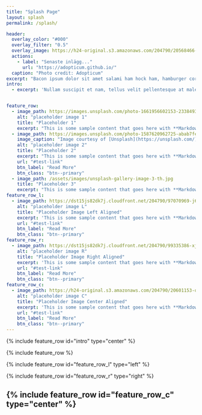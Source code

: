 ```yaml
---
title: "Splash Page"
layout: splash
permalink: /splash/

header:
  overlay_color: "#000"
  overlay_filter: "0.5"
  overlay_image: https://h24-original.s3.amazonaws.com/204790/20568466-QhrEw.jpg
  actions:
    - label: "Senaste inlägg..."
      url: "https://adopticum.github.io/"
  caption: "Photo credit: Adopticum"
excerpt: "Bacon ipsum dolor sit amet salami ham hock ham, hamburger corned beef short ribs kielbasa biltong t-bone drumstick tri-tip tail sirloin pork chop."
intro: 
  - excerpt: 'Nullam suscipit et nam, tellus velit pellentesque at malesuada, enim eaque. Quis nulla, netus tempor in diam gravida tincidunt, *proin faucibus* voluptate felis id sollicitudin. Centered with `type="center"`'


feature_row:
  - image_path: https://images.unsplash.com/photo-1661956602153-23384936a1d3
    alt: "placeholder image 1"
    title: "Placeholder 1"
    excerpt: "This is some sample content that goes here with **Markdown** formatting."
  - image_path: https://images.unsplash.com/photo-1587620962725-abab7fe55159
    image_caption: "Image courtesy of [Unsplash](https://unsplash.com/)"
    alt: "placeholder image 2"
    title: "Placeholder 2"
    excerpt: "This is some sample content that goes here with **Markdown** formatting."
    url: "#test-link"
    btn_label: "Read More"
    btn_class: "btn--primary"
  - image_path: /assets/images/unsplash-gallery-image-3-th.jpg
    title: "Placeholder 3"
    excerpt: "This is some sample content that goes here with **Markdown** formatting."
feature_row_l:
  - image_path: https://dst15js82dk7j.cloudfront.net/204790/97070969-j6NMI.jpg
    alt: "placeholder image L"
    title: "Placeholder Image Left Aligned"
    excerpt: 'This is some sample content that goes here with **Markdown** formatting. Left aligned with `type="left"`'
    url: "#test-link"
    btn_label: "Read More"
    btn_class: "btn--primary"
feature_row_r:
  - image_path: https://dst15js82dk7j.cloudfront.net/204790/99335386-xjICV.jpg
    alt: "placeholder image R"
    title: "Placeholder Image Right Aligned"
    excerpt: 'This is some sample content that goes here with **Markdown** formatting. Right aligned with `type="right"`'
    url: "#test-link"
    btn_label: "Read More"
    btn_class: "btn--primary"
feature_row_c:
  - image_path: https://h24-original.s3.amazonaws.com/204790/20601153-qr1Ht.jpg
    alt: "placeholder image C"
    title: "Placeholder Image Center Aligned"
    excerpt: 'This is some sample content that goes here with **Markdown** formatting. Centered with `type="center"`'
    url: "#test-link"
    btn_label: "Read More"
    btn_class: "btn--primary"
---
```


{% include feature_row id="intro" type="center" %}

{% include feature_row %}

{% include feature_row id="feature_row_l" type="left" %}

{% include feature_row id="feature_row_r" type="right" %}

{% include feature_row id="feature_row_c" type="center" %}
---
